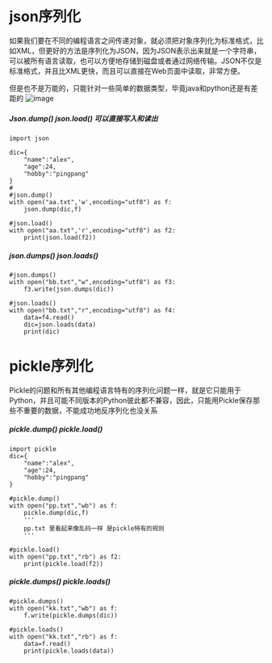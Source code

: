 # json序列化
如果我们要在不同的编程语言之间传递对象，就必须把对象序列化为标准格式，比如XML，但更好的方法是序列化为JSON，因为JSON表示出来就是一个字符串，可以被所有语言读取，也可以方便地存储到磁盘或者通过网络传输。JSON不仅是标准格式，并且比XML更快，而且可以直接在Web页面中读取，非常方便。

但是也不是万能的，只能针对一些简单的数据类型，毕竟java和python还是有差距的
![image](4F66A9A1DD1442068199A52DCC1135B0)

##### Json.dump() json.load() 可以直接写入和读出
```
import json

dic={
    "name":"alex",
    "age":24,
    "hobby":"pingpang"
}
#
#json.dump()
with open("aa.txt",'w',encoding="utf8") as f:
    json.dump(dic,f)

#json.load()
with open("aa.txt",'r',encoding="utf8") as f2:
    print(json.load(f2))
```
##### json.dumps()  json.loads()
```
#json.dumps()
with open("bb.txt","w",encoding="utf8") as f3:
    f3.write(json.dumps(dic))

#json.loads()
with open("bb.txt","r",encoding="utf8") as f4:
    data=f4.read()
    dic=json.loads(data)
    print(dic)
```
# pickle序列化
Pickle的问题和所有其他编程语言特有的序列化问题一样，就是它只能用于Python，并且可能不同版本的Python彼此都不兼容，因此，只能用Pickle保存那些不重要的数据，不能成功地反序列化也没关系
##### pickle.dump()  pickle.load() 
```
import pickle
dic={
    "name":"alex",
    "age":24,
    "hobby":"pingpang"
}

#pickle.dump()
with open("pp.txt","wb") as f:
    pickle.dump(dic,f)
    '''
    pp.txt 里看起来像乱码一样 是pickle特有的规则
    '''
    
#pickle.load()
with open("pp.txt","rb") as f2:
    print(pickle.load(f2))
```
##### pickle.dumps()  pickle.loads()
```
#pickle.dumps()
with open("kk.txt","wb") as f:
    f.write(pickle.dumps(dic))

#pickle.loads()
with open("kk.txt","rb") as f:
    data=f.read()
    print(pickle.loads(data))
```